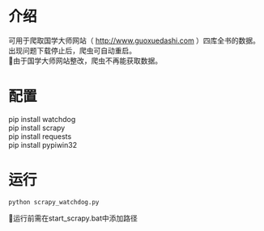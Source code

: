 # 介绍
可用于爬取国学大师网站（ http://www.guoxuedashi.com ）四库全书的数据。出现问题下载停止后，爬虫可自动重启。  
🚨由于国学大师网站整改，爬虫不再能获取数据。
# 配置
pip install watchdog  
pip install scrapy  
pip install requests  
pip install pypiwin32
# 运行
```
python scrapy_watchdog.py
```
🚨运行前需在start_scrapy.bat中添加路径